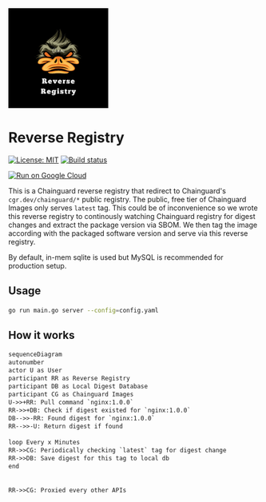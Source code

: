 <img src="assets/logo.png" alt="logo" width="200" height="auto" />

# Reverse Registry

[![License: MIT](https://img.shields.io/badge/License-MIT-yellow.svg)](https://raw.githubusercontent.com/nduyphuong/reverse-registry/dev/LICENSE)
[![Build status](https://github.com/nduyphuong/reverse-registry/actions/workflows/release.yml/badge.svg)](https://github.com/nduyphuong/reverse-registry/actions)


[![Run on Google Cloud](https://deploy.cloud.run/button.svg)](https://deploy.cloud.run)

This is a Chainguard reverse registry that redirect to Chainguard's `cgr.dev/chainguard/*` public registry. The public, free tier of Chainguard Images only serves `latest` tag. This could be of inconvenience so we wrote this reverse registry to continously watching Chainguard registry for digest changes and extract the package version via SBOM. We then tag the image according with the packaged software version and serve via this reverse registry.

By default, in-mem sqlite is used but MySQL is recommended for production setup.
## Usage

```bash
go run main.go server --config=config.yaml
```
## How it works

```mermaid
sequenceDiagram
autonumber
actor U as User
participant RR as Reverse Registry
participant DB as Local Digest Database
participant CG as Chainguard Images
U->>+RR: Pull command `nginx:1.0.0`
RR->>+DB: Check if digest existed for `nginx:1.0.0`
DB-->>-RR: Found digest for `nginx:1.0.0`
RR-->>-U: Return digest if found

loop Every x Minutes
RR->>CG: Periodically checking `latest` tag for digest change
RR->>DB: Save digest for this tag to local db
end


RR->>CG: Proxied every other APIs

```
